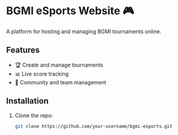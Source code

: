 # BGMI eSports Website 🎮  

A platform for hosting and managing BGMI tournaments online.  

## Features  
- 🏆 Create and manage tournaments  
- 📊 Live score tracking  
- 💬 Community and team management  

## Installation  
1. Clone the repo:  
   ```bash
   git clone https://github.com/your-username/bgmi-esports.git
